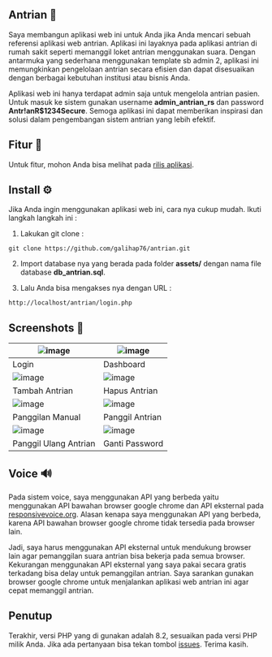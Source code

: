 ## Antrian 🏥

Saya membangun aplikasi web ini untuk Anda jika Anda mencari sebuah referensi aplikasi web antrian. Aplikasi ini layaknya pada aplikasi antrian di rumah sakit seperti memanggil loket antrian menggunakan suara. Dengan antarmuka yang sederhana menggunakan template sb admin 2, aplikasi ini memungkinkan pengelolaan antrian secara efisien dan dapat disesuaikan dengan berbagai kebutuhan institusi atau bisnis Anda.  

Aplikasi web ini hanya terdapat admin saja untuk mengelola antrian pasien. Untuk masuk ke sistem gunakan username **admin_antrian_rs** dan password **Antr!anR$1234Secure**. Semoga aplikasi ini dapat memberikan inspirasi dan solusi dalam pengembangan sistem antrian yang lebih efektif.

## Fitur 📱

Untuk fitur, mohon Anda bisa melihat pada <a href="https://github.com/galihap76/antrian/releases/">rilis aplikasi</a>.

## Install ⚙️

Jika Anda ingin menggunakan aplikasi web ini, cara nya cukup mudah. Ikuti langkah langkah ini :

1. Lakukan git clone :
```
git clone https://github.com/galihap76/antrian.git
```
 
2. Import database nya yang berada pada folder **assets/** dengan nama file database **db_antrian.sql**.

3. Lalu Anda bisa mengakses nya dengan URL :
```
http://localhost/antrian/login.php
```

## Screenshots 📸

| ![image](https://github.com/user-attachments/assets/935455cf-5c0a-43c4-913b-6b607fe3c35a) | ![image](https://github.com/user-attachments/assets/8cebab0e-8044-402b-a217-786b67ca4bc5)
| ------------------------------------------------------------ | ------------------------------------------------------------ |
| Login                                        | Dashboard                      |
| ![image](https://github.com/user-attachments/assets/9d700efe-0fcd-4e33-a5d6-594d8787fc7e) | ![image](https://github.com/user-attachments/assets/a7f59e35-5f0c-48be-b550-b3d4570cf886)
| Tambah Antrian                                        | Hapus Antrian                      |
| ![image](https://github.com/user-attachments/assets/2c7d4046-8dcd-46c6-aa59-613e1245168b) | ![image](https://github.com/user-attachments/assets/9d93f7d4-f35d-4fbc-bb80-b2e6a3e790e6)
|  Panggilan Manual                                        | Panggil Antrian                      |
| ![image](https://github.com/user-attachments/assets/af49aa1a-c051-4e46-b408-b08a993851e6) | ![image](https://github.com/user-attachments/assets/49ddae15-b412-43e3-bb22-65007262db77)
| Panggil Ulang Antrian | Ganti Password

## Voice 🔊

Pada sistem voice, saya menggunakan API yang berbeda yaitu menggunakan API bawahan browser google chrome dan API eksternal pada <a href="https://responsivevoice.org/">responsivevoice.org</a>. Alasan kenapa saya menggunakan API yang berbeda, karena API bawahan browser google chrome tidak tersedia pada browser lain.

Jadi, saya harus menggunakan API eksternal untuk mendukung browser lain agar pemanggilan suara antrian bisa bekerja pada semua browser. Kekurangan menggunakan API eksternal yang saya pakai secara gratis terkadang bisa delay untuk pemanggilan antrian. Saya sarankan gunakan browser google chrome untuk menjalankan aplikasi web antrian ini agar cepat memanggil antrian.

## Penutup

Terakhir, versi PHP yang di gunakan adalah 8.2, sesuaikan pada versi PHP milik Anda. Jika ada pertanyaan bisa tekan tombol <a href="https://github.com/galihap76/antrian/issues">issues</a>. Terima kasih.


